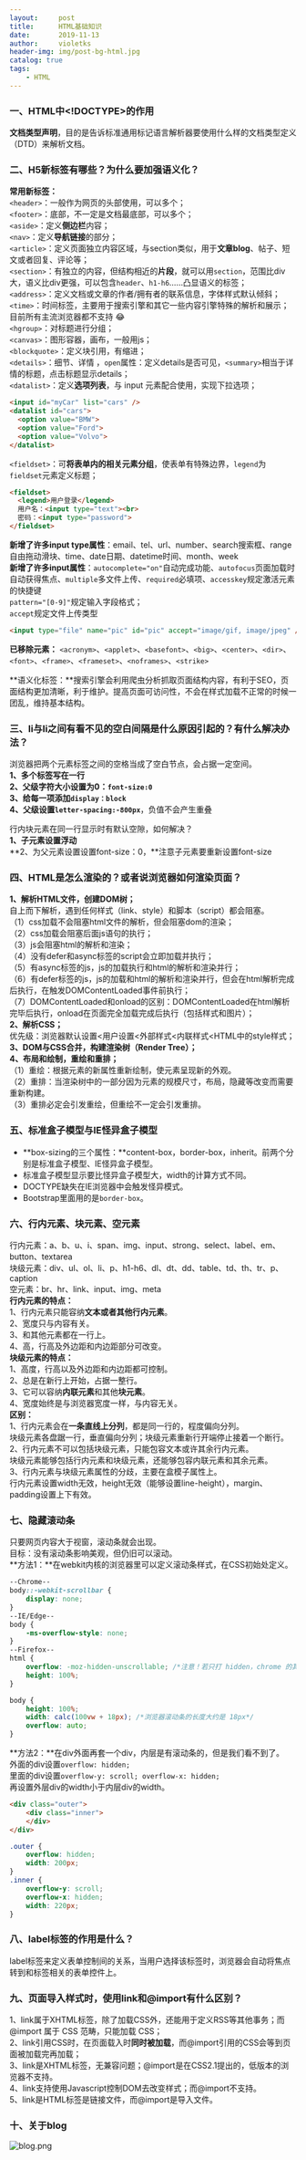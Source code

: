 ```yaml
---
layout:     post
title:      HTML基础知识
date:       2019-11-13
author:     violetks
header-img: img/post-bg-html.jpg
catalog: true
tags:
    - HTML
---
```


### 一、HTML中<!DOCTYPE>的作用
**文档类型声明**，目的是告诉标准通用标记语言解析器要使用什么样的文档类型定义（DTD）来解析文档。

### 二、H5新标签有哪些？为什么要加强语义化？
**常用新标签：**<br>
`<header>`：一般作为网页的头部使用，可以多个；<br>
`<footer>`：底部，不一定是文档最底部，可以多个；<br>
`<aside>`：定义**侧边栏**内容；<br>
`<nav>`：定义**导航链接**的部分；<br>
`<article>`：定义页面独立内容区域，与section类似，用于**文章blog**、帖子、短文或者回复、评论等；<br>
`<section>`：有独立的内容，但结构相近的**片段**，就可以用`section`，范围比div大，语义比div更强，可以包含`header`、`h1-h6`……凸显语义的标签；<br>
`<address>`：定义文档或文章的作者/拥有者的联系信息，字体样式默认倾斜；<br>
`<time>`：时间标签，主要用于搜索引擎和其它一些内容引擎特殊的解析和展示；目前所有主流浏览器都不支持 😂<br>
`<hgroup>`：对标题进行分组；<br>
`<canvas>`：图形容器，画布，一般用js；<br>
`<blockquote>`：定义块引用，有缩进；<br>
`<details>`：细节、详情 ，`open`属性：定义details是否可见，`<summary>`相当于详情的标题，点击标题显示details；<br>
`<datalist>`：定义**选项列表**，与 input 元素配合使用，实现下拉选项；<br>
```html
<input id="myCar" list="cars" />
<datalist id="cars">
  <option value="BMW">
  <option value="Ford">
  <option value="Volvo">
</datalist>
```
`<fieldset>`：可**将表单内的相关元素分组**，使表单有特殊边界，`legend`为`fieldset`元素定义标题；<br>
```html
<fieldset>
  <legend>用户登录</legend>
  用户名：<input type="text"><br>
  密码：<input type="password">
</fieldset>
```

**新增了许多input type属性**：email、tel、url、number、search搜索框、range自由拖动滑块、time、date日期、datetime时间、month、week<br>
**新增了许多input属性**：`autocomplete="on"`自动完成功能、`autofocus`页面加载时自动获得焦点、`multiple`多文件上传、`required`必填项、`accesskey`规定激活元素的快捷键<br>
`pattern="[0-9]"`规定输入字段格式；<br>
`accept`规定文件上传类型<br>
```html
<input type="file" name="pic" id="pic" accept="image/gif, image/jpeg" />
```

**已移除元素：**
`<acronym>`、`<applet>`、`<basefont>`、`<big>`、`<center>`、`<dir>`、`<font>`、`<frame>`、`<frameset>`、`<noframes>`、`<strike>`

**语义化标签：**搜索引擎会利用爬虫分析抓取页面结构内容，有利于SEO，页面结构更加清晰，利于维护。提高页面可访问性，不会在样式加载不正常的时候一团乱，维持基本结构。

### 三、li与li之间有看不见的空白间隔是什么原因引起的？有什么解决办法？

浏览器把两个元素标签之间的空格当成了空白节点，会占据一定空间。<br>
**1、多个标签写在一行**<br>
**2、父级字符大小设置为0：`font-size:0`**<br>
**3、给每一项添加`display：block`**<br>
**4、父级设置`letter-spacing:-800px`**，负值不会产生重叠<br>

行内块元素在同一行显示时有默认空隙，如何解决？<br>
**1、子元素设置浮动**<br>
**2、为父元素设置设置font-size：0，**注意子元素要重新设置font-size<br>

### 四、HTML是怎么渲染的？或者说浏览器如何渲染页面？
**1、解析HTML文件，创建DOM树；**<br>
自上而下解析，遇到任何样式（link、style）和脚本（script）都会阻塞。<br>
（1）css加载不会阻塞html文件的解析，但会阻塞dom的渲染；<br>
（2）css加载会阻塞后面js语句的执行；<br>
（3）js会阻塞html的解析和渲染；<br>
（4）没有defer和async标签的script会立即加载并执行；<br>
（5）有async标签的js，js的加载执行和html的解析和渲染并行；<br>
（6）有defer标签的js，js的加载和html的解析和渲染并行，但会在html解析完成后执行，在触发DOMContentLoaded事件前执行；<br>
（7）DOMContentLoaded和onload的区别：DOMContentLoaded在html解析完毕后执行，onload在页面完全加载完成后执行（包括样式和图片）；<br>
**2、解析CSS；**<br>
优先级：浏览器默认设置<用户设置<外部样式<内联样式<HTML中的style样式；<br>
**3、DOM与CSS合并，构建渲染树（Render Tree）；**<br>
**4、布局和绘制，重绘和重排；**<br>
（1）重绘：根据元素的新属性重新绘制，使元素呈现新的外观。<br>
（2）重排：当渲染树中的一部分因为元素的规模尺寸，布局，隐藏等改变而需要重新构建。<br>
（3）重排必定会引发重绘，但重绘不一定会引发重排。<br>

### 五、标准盒子模型与IE怪异盒子模型
- **box-sizing的三个属性：**content-box，border-box，inherit。前两个分别是标准盒子模型、IE怪异盒子模型。
- 标准盒子模型显示要比怪异盒子模型大，width的计算方式不同。
- DOCTYPE缺失在IE浏览器中会触发怪异模式。
- Bootstrap里面用的是`border-box`。

### 六、行内元素、块元素、空元素
行内元素：a、b、u、i、span、img、input、strong、select、label、em、button、textarea<br>
块级元素：div、ul、ol、li、p、h1-h6、dl、dt、dd、table、td、th、tr、p、caption<br>
空元素：br、hr、link、input、img、meta<br>
**行内元素的特点：**<br>
1、行内元素只能容纳**文本或者其他行内元素**。<br>
2、宽度只与内容有关。<br>
3、和其他元素都在一行上。<br>
4、高，行高及外边距和内边距部分可改变。<br>
**块级元素的特点：**<br>
1、高度，行高以及外边距和内边距都可控制。<br>
2、总是在新行上开始，占据一整行。<br>
3、它可以容纳**内联元素**和其他**块元素**。<br>
4、宽度始终是与浏览器宽度一样，与内容无关。<br>
**区别：**<br>
1、行内元素会在**一条直线上分列**，都是同一行的，程度偏向分列。<br>
块级元素各盘踞一行，垂直偏向分列；块级元素重新行开端停止接着一个断行。<br>
2、行内元素不可以包括块级元素，只能包容文本或许其余行内元素。<br>
块级元素能够包括行内元素和块级元素，还能够包容内联元素和其余元素。<br>
3、行内元素与块级元素属性的分歧，主要在盒模子属性上。<br>
行内元素设置width无效，height无效（能够设置line-height），margin、padding设置上下有效。<br>

### 七、隐藏滚动条
只要网页内容大于视窗，滚动条就会出现。<br>
目标：没有滚动条影响美观，但仍旧可以滚动。<br>
**方法1：**在webkit内核的浏览器里可以定义滚动条样式，在CSS初始处定义。<br>
```css
--Chrome--
body::-webkit-scrollbar {
    display: none;
}
--IE/Edge--
body {
    -ms-overflow-style: none;
}
--Firefox--
html {
    overflow: -moz-hidden-unscrollable; /*注意！若只打 hidden，chrome 的其它 hidden 会出问题*/
    height: 100%;
}

body {
    height: 100%;
    width: calc(100vw + 18px); /*浏览器滚动条的长度大约是 18px*/
    overflow: auto;
}
```
**方法2：**在div外面再套一个div，内层是有滚动条的，但是我们看不到了。<br>
外面的div设置`overflow: hidden;`<br>
里面的div设置`overflow-y: scroll; overflow-x: hidden;`<br>
再设置外层div的width小于内层div的width。<br>
```html
<div class="outer">
    <div class="inner">
    </div>
</div>
```
```css
.outer {
    overflow: hidden;
    width: 200px;
}
.inner {
    overflow-y: scroll;
    overflow-x: hidden;
    width: 220px;
}
```

### 八、label标签的作用是什么？
label标签来定义表单控制间的关系，当用户选择该标签时，浏览器会自动将焦点转到和标签相关的表单控件上。

### 九、页面导入样式时，使用link和@import有什么区别？
1、link属于XHTML标签，除了加载CSS外，还能用于定义RSS等其他事务；而@import 属于 CSS 范畴，只能加载 CSS；<br>
2、link引用CSS时，在页面载入时**同时被加载**，而@import引用的CSS会等到页面被加载完再加载；<br>
3、link是XHTML标签，无兼容问题；@import是在CSS2.1提出的，低版本的浏览器不支持。<br>
4、link支持使用Javascript控制DOM去改变样式；而@import不支持。<br>
5、link是HTML标签是链接文件，而@import是导入文件。<br>

### 十、关于blog

![blog.png](/instructPic/blog.png)